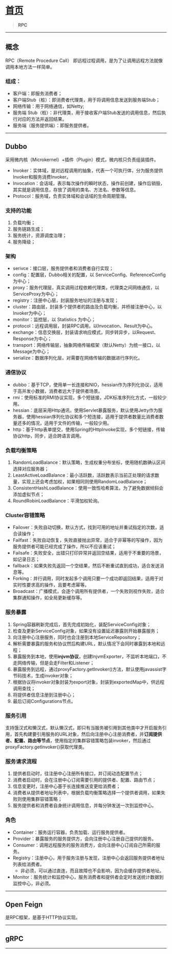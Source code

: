 # [首页](/blog/)

> **RPC**

***

## 概念

RPC（Remote Procedure Call） 即远程过程调用，是为了让调用远程方法就像调用本地方法一样简单。

### 组成：
- 客户端：即服务消费者；
- 客户端Stub（桩）：即消费者代理类，用于将调用信息发送到服务端Stub；
- 网络传输：用于网络通信，如Netty;
- 服务端 Stub（桩）：非代理类，用于接收客户端Stub发送的调用信息，然后执行对应的方法并返回结果。
- 服务端（服务提供端）：即服务提供者。

***

## Dubbo

采用微内核（Microkernel）+插件（Plugin）模式，微内核只负责组装插件。

- Invoker：实体域，是对远程调用的抽象，代表一个可执行体，分为服务提供Invoker和服务消费Invoker。
- Invocation：会话域，表示每次操作的瞬时状态，操作前创建，操作后销毁，其实就是调用信息，存放了调用的类名、方法名、参数等信息。
- Protocol：服务域，负责实体域和会话域的生命周期管理。

### 支持的功能

1. 负载均衡；
2. 服务链路生成；
3. 服务统计，资源调度治理；
4. 服务降级；

### 架构

- serivce：接口层，服务提供者和消费者自行实现；
- config：配置层，Dubbo相关的配置，以 ServiceConfig、ReferenceConfig为中心；
- proxy：服务代理层，真实调用过程依赖代理类，代理类之间网络通信，以 ServiceProxy为中心；
- registry：注册中心层，封装服务地址的注册与发现；
- cluster：路由层，封装多个提供者的路由及负载均衡，并桥接注册中心，以Invoker为中心；
- monitor：监控层，以 Statistics 为中心；
- protocol：远程调用层，封装RPC调用，以Invocation、Result为中心。
- exchange：信息交换层，封装请求响应模式，同步转异步，以Request、Response为中心；
- transport：网络传输层，抽象网络传输框架（默认Netty）为统一接口，以Message为中心；
- serialize：数据序列化层，对需要在网络传输的数据进行序列化。

### 通信协议

- dubbo：基于TCP，使用单一长连接和NIO，hessian作为序列化协议，适用于高并发小数据，消费者远大于提供者场景。
- rmi：使用标准的RMI协议实现，多个短链接，JDK标准序列化方式，一般较少用。
- hessian：底层采用Http通讯，使用Servlet暴露服务，默认使用Jetty作为服务器，使用hessian序列化协议和多个短连接，适用于提供者数量比消费者数量还多的情况，适用于文件的传输，一般较少用。
- http：基于http表单提交，使用Spring的HttpInvoke实现，多个短链接，传输协议http，同步，适合跨语言调用。
  
### 负载均衡策略

1. RandomLoadBalance：默认策略，生成权重分布坐标，使用随机数确认区间选择对应服务器；
2. LeastActiveLoadBalance：最小活跃数，活跃数表示当前正处理的请求数量，实现上还会考虑加权，如果相同则使用RandomLoadBalance；
3. ConsistentHashLoadBalance：使用一致性哈希算法，为了避免数据倾斜会添加虚拟节点；
4. RoundRobinLoadBalance：平滑加权轮询。

### Cluster容错策略

- Failover：失败自动切换，默认方式，找到可用的地址并重试指定的次数，适合读操作；
- Failfast：失败自动恢复，失败直接抛出异常，适合于非幂等的写操作，因为服务提供者可能已经完成了操作，所以不应该重试；
- Failsafe：失败安全，出错只打印异常并返回空结果，适用于不重要的场景，如记录日志；
- fallback：如果失败先返回一个空结果，然后不断重试直到成功，适合发送消息等。
- Forking：并行调用，同时发起多个调用只要一个成功即返回结果，适用于对实时性要求高的操作，且要考虑幂等。
- Broadcast：广播模式，会逐个调用所有提供者，一个失败则视作失败，适合集群通知操作，如全局更新缓存等。

### 服务暴露
1. Spring容器刷新完成后，首先完成初始化，装配ServiceConfig对象；
2. 检查及更新ServiceConfig对象，如果没有设置延迟暴露则开始暴露服务；
3. 向注册中心注册服务，同时也会注册到本地ServiceRepository；
4. 解析需要暴露的服务和协议然后构建URL，默认情况下会同时暴露到本地和远程；
5. 暴露服务到本地，使用**injvm协议**，创建InjvmExporter，不监听本地端口，不走网络传输，但是会走Filter和Listener；
6. 暴露服务到远程，通过proxyFactory.getInvoker()方法，默认使用javassist字节码技术，生成invoker对象；
7. 根据协议将invoker对象封装为export对象，封装到exportedMap中，供远程调用查找；
8. 将提供者信息注册到注册中心；
9. 最后订阅Configurations节点。

### 服务引用
支持饿汉式和懒汉式，默认懒汉式，即只有当服务被引用到其他类中才开启服务引用，首先构建要引用服务的URL对象，然后向注册中心注册消费者，并**订阅提供者、配置、路由等节点**，使用指定的集群容错策略包装invoker，然后通过proxyFactory.getInvoker()获取代理类。

### 服务请求流程

1. 提供者启动时，往注册中心注册所有接口，并订阅动态配置节点；
2. 消费者启动时，会在注册中心订阅需要引用的提供者、配置、路由节点；
3. 信息变更时，注册中心基于长连接推送变更给消费者；
4. 消费者从提供者地址列表中，根据负载均衡策略选择一个提供者调用，如果失败则使用集群容错策略；
5. 服务提供者和消费者自身统计调用信息，并每分钟发送一次到监控中心。

### 角色
- Container：服务运行容器，负责加载、运行服务提供者。
- Provider：暴露服务的服务提供方，会向注册中心注册自己提供的服务。
- Consumer：调用远程服务的服务消费方，会向注册中心订阅自己所需的服务。
- Registry：注册中心，用于服务注册与发现，注册中心会返回服务提供者地址列表给消费者。
  - 非必须，可以通过直连，而且故障也不会影响，因为会缓存提供者地址。
- Monitor：服务统计和监控中心，服务消费者和提供者会定时发送统计数据到监控中心，非必须。

***

## Open Feign

是RPC框架，是基于HTTP协议实现。

***

## gRPC

***